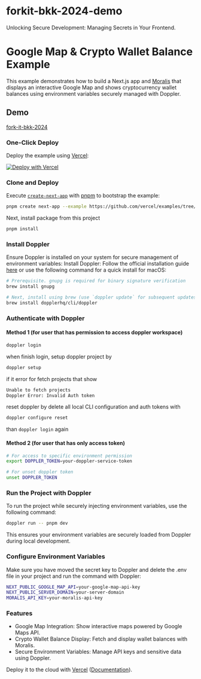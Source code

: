 # forkit-bkk-2024-demo
Unlocking Secure Development: Managing Secrets in Your Frontend.

# Google Map & Crypto Wallet Balance Example

This example demonstrates how to build a Next.js app and [Moralis](https://moralis.io/) that displays an interactive Google Map and shows cryptocurrency wallet balances using environment variables securely managed with Doppler.

## Demo

[fork-it-bkk-2024](https://demo-forkit-bkk-2024.vercel.app/)

### One-Click Deploy

Deploy the example using [Vercel](https://vercel.com?utm_source=github&utm_medium=readme&utm_campaign=vercel-examples):

[![Deploy with Vercel](https://vercel.com/button)](https://vercel.com/new/clone?repository-url=https://github.com/vercel/examples/tree/main/solutions/mint-nft&project-name=mint-nft&repository-name=mint-nft&env=NEXT_PUBLIC_APP_ID,NEXT_PUBLIC_SERVER_URL,NEXT_PUBLIC_SERVER_DOMAIN)

### Clone and Deploy

Execute [`create-next-app`](https://github.com/vercel/next.js/tree/canary/packages/create-next-app) with [pnpm](https://pnpm.io/installation) to bootstrap the example:

```bash
pnpm create next-app --example https://github.com/vercel/examples/tree/main/solutions/fork-it-bkk-2024
```

Next, install package from this project

```bash
pnpm install
```

### Install Doppler

Ensure Doppler is installed on your system for secure management of environment variables:
Install Doppler: Follow the official installation guide [here](https://docs.doppler.com/docs/install-cli) or use the following command for a quick install for macOS:
```bash
# Prerequisite. gnupg is required for binary signature verification
brew install gnupg

# Next, install using brew (use `doppler update` for subsequent updates)
brew install dopplerhq/cli/doppler
```

### Authenticate with Doppler

#### Method 1 (for user that has permission to access doppler workspace)
```bash
doppler login
```
when finish login, setup doppler project by
```bash
doppler setup
```
if it error for fetch projects that show
```bash
Unable to fetch projects
Doppler Error: Invalid Auth token
```
reset doppler by delete all local CLI configuration and auth tokens with
```bash
doppler configure reset 
```
than `doppler login` again

#### Method 2 (for user that has only access token)
```bash
# For access to specific environment permission
export DOPPLER_TOKEN=your-doppler-service-token

# For unset doppler token
unset DOPPLER_TOKEN
```
### Run the Project with Doppler
To run the project while securely injecting environment variables, use the following command:
```bash
doppler run -- pnpm dev
```
This ensures your environment variables are securely loaded from Doppler during local development.

### Configure Environment Variables

Make sure you have moved the secret key to Doppler and delete the .env file in your project and run the command with Doppler:
```bash
NEXT_PUBLIC_GOOGLE_MAP_API=your-google-map-api-key
NEXT_PUBLIC_SERVER_DOMAIN=your-server-domain
MORALIS_API_KEY=your-moralis-api-key
```
### Features
- Google Map Integration: Show interactive maps powered by Google Maps API.
- Crypto Wallet Balance Display: Fetch and display wallet balances with Moralis.
- Secure Environment Variables: Manage API keys and sensitive data using Doppler.

Deploy it to the cloud with [Vercel](https://vercel.com/new?utm_source=github&utm_medium=readme&utm_campaign=edge-middleware-eap) ([Documentation](https://nextjs.org/docs/deployment)).

